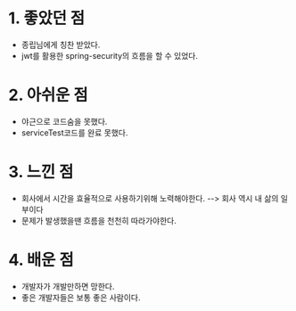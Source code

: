# 1. 좋았던 점
- 종립님에게 칭찬 받았다.
- jwt를 활용한 spring-security의 흐름을 할 수 있었다.
# 2. 아쉬운 점
- 야근으로 코드숨을 못했다.
- serviceTest코드를 완료 못했다.
# 3. 느낀 점
- 회사에서 시간을 효율적으로 사용하기위해 노력해야한다. -->  회사 역시 내 삶의 일부이다
- 문제가 발생했을땐 흐름을 천천히 따라가야한다.
# 4. 배운 점
- 개발자가 개발만하면 망한다.
- 좋은 개발자들은 보통 좋은 사람이다.
